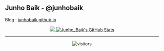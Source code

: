 ## Junho Baik - @junhobaik

Blog : [junhobaik.github.io](https://junhobaik.github.io)

<!-- skill start -->

<!-- <img height="32" width="32" style="background-color:#E34F26; padding:0.5rem; border-radius: 3px;" src="https://unpkg.com/simple-icons@v3/icons/html5.svg" />

<img height="32" width="32" style="background-color:#1572B6; padding:0.5rem; border-radius: 3px;" src="https://unpkg.com/simple-icons@v3/icons/css3.svg" /> -->

<!-- <img height="32" width="32" style="background-color:#F7DF1E; padding:0.5rem; border-radius: 3px;" src="https://unpkg.com/simple-icons@v3/icons/javascript.svg" />

<img height="32" width="32" style="background-color:#61DAFB; padding:0.5rem; border-radius: 3px;" src="https://unpkg.com/simple-icons@v3/icons/react.svg" />

<img height="32" width="32" style="background-color:#d8d8d8; padding:0.5rem; border-radius: 3px;" src="https://unpkg.com/simple-icons@v3/icons/github.svg" />

<br/>

<img height="32" width="32" style="background-color:#007ACC; padding:0.5rem; border-radius: 3px;" src="https://unpkg.com/simple-icons@v3/icons/typescript.svg" />

<img height="32" width="32" style="background-color:#8DD6F9; padding:0.5rem; border-radius: 3px;" src="https://unpkg.com/simple-icons@v3/icons/webpack.svg" />

<img height="32" width="32" style="background-color:#339933; padding:0.5rem; border-radius: 3px;" src="https://unpkg.com/simple-icons@v3/icons/node-dot-js.svg" />

<img height="32" width="32" style="background-color:#CC6699; padding:0.5rem; border-radius: 3px;" src="https://unpkg.com/simple-icons@v3/icons/sass.svg" />

<img height="32" width="32" style="background-color:#764ABC; padding:0.5rem; border-radius: 3px;" src="https://unpkg.com/simple-icons@v3/icons/redux.svg" />

<img height="32" width="32" style="background-color:#663399; padding:0.5rem; border-radius: 3px;" src="https://unpkg.com/simple-icons@v3/icons/gatsby.svg" />

<br/>

<img height="32" width="32" style="background-color:#E10098; padding:0.5rem; border-radius: 3px;" src="https://unpkg.com/simple-icons@v3/icons/graphql.svg" />

<img height="32" width="32" style="background-color:#47A248; padding:0.5rem; border-radius: 3px;" src="https://unpkg.com/simple-icons@v3/icons/mongodb.svg" /> -->

<!-- skill end -->

<!-- [![Top Langs](https://github-readme-stats.vercel.app/api/top-langs/?username=junhobaik&hide=html&layout=compact)](https://github.com/anuraghazra/github-readme-stats) -->

<!-- ![Baik's github stats](https://github-readme-stats.vercel.app/api?username=junhobaik&hide=contribs,prs&show_icons=true) -->

<center>

<a href="https://github.com/junhobaik/junhobaik">
  <img src="https://github-readme-stats.vercel.app/api/top-langs/?username=junhobaik&hide=html" />
</a>
<a href="https://github.com/junhobaik/junhobaik">
  <img src="https://github-readme-stats.vercel.app/api?username=junhobaik&show_icons=true&line_height=27&count_private=true" alt="Junho_Baik's GitHub Stats" />
</a>

---

![visitors](https://visitor-badge.glitch.me/badge?page_id=junhobaik/junhobaik)

</center>
